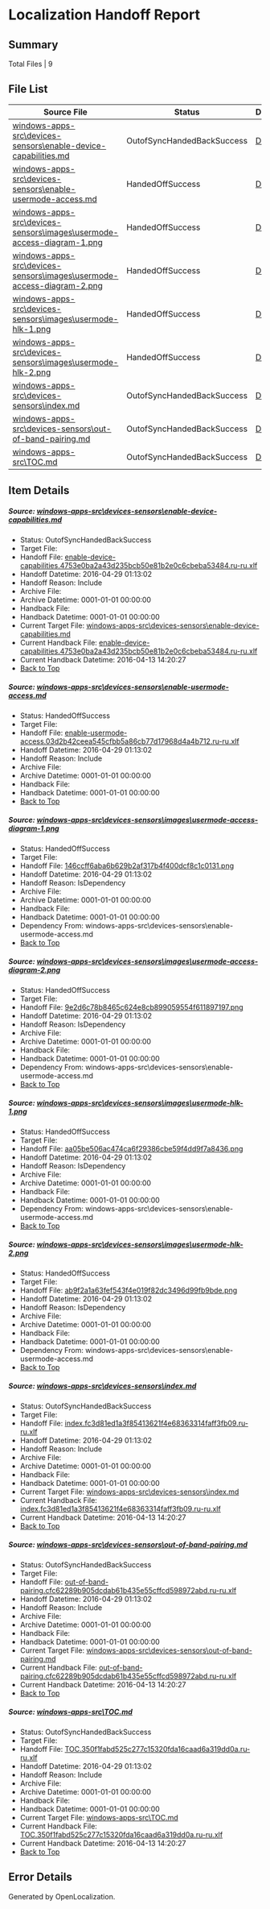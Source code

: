 # <a name='report-top'></a> Localization Handoff Report

## Summary
 Total Files | 9

## File List
 Source File | Status | Details 
 ----------- | ------ | ------- 
 [windows-apps-src\devices-sensors\enable-device-capabilities.md](https://github.com/Microsoft/windows-apps/blob/512b89027f6b707de346fffe104f165074fabcea/windows-apps-src/devices-sensors/enable-device-capabilities.md) | OutofSyncHandedBackSuccess | [Details](#01ccd8dea8b19a52867ce89ba2eb9a1fb2d2a72f2012)
 [windows-apps-src\devices-sensors\enable-usermode-access.md](https://github.com/Microsoft/windows-apps/blob/d6757aba4be1a9e326e9e0dade16663286d24f72/windows-apps-src/devices-sensors/enable-usermode-access.md) | HandedOffSuccess | [Details](#6fd95a8afe8dc9e130a6724d8b6d6c21bf7f701b2013)
 [windows-apps-src\devices-sensors\images\usermode-access-diagram-1.png](https://github.com/Microsoft/windows-apps/blob/c2b981fd795c66e20991a9817d05834772f96cdb/windows-apps-src/devices-sensors/images/usermode-access-diagram-1.png) | HandedOffSuccess | [Details](#146ccff6aba6b629b2af317b4f400dcf8c1c01312044)
 [windows-apps-src\devices-sensors\images\usermode-access-diagram-2.png](https://github.com/Microsoft/windows-apps/blob/c2b981fd795c66e20991a9817d05834772f96cdb/windows-apps-src/devices-sensors/images/usermode-access-diagram-2.png) | HandedOffSuccess | [Details](#9e2d6c78b8465c624e8cb899059554f6118971972045)
 [windows-apps-src\devices-sensors\images\usermode-hlk-1.png](https://github.com/Microsoft/windows-apps/blob/c2b981fd795c66e20991a9817d05834772f96cdb/windows-apps-src/devices-sensors/images/usermode-hlk-1.png) | HandedOffSuccess | [Details](#aa05be506ac474ca6f29386cbe59f4dd9f7a84362046)
 [windows-apps-src\devices-sensors\images\usermode-hlk-2.png](https://github.com/Microsoft/windows-apps/blob/c2b981fd795c66e20991a9817d05834772f96cdb/windows-apps-src/devices-sensors/images/usermode-hlk-2.png) | HandedOffSuccess | [Details](#ab9f2a1a63fef543f4e019f82dc3496d99fb9bde2047)
 [windows-apps-src\devices-sensors\index.md](https://github.com/Microsoft/windows-apps/blob/d6757aba4be1a9e326e9e0dade16663286d24f72/windows-apps-src/devices-sensors/index.md) | OutofSyncHandedBackSuccess | [Details](#ae6ab11963ed06083e581ce42f39ce483d53e0d62048)
 [windows-apps-src\devices-sensors\out-of-band-pairing.md](https://github.com/Microsoft/windows-apps/blob/512b89027f6b707de346fffe104f165074fabcea/windows-apps-src/devices-sensors/out-of-band-pairing.md) | OutofSyncHandedBackSuccess | [Details](#a93b3c07a42ffb9dc45d3ad3b296700470af6d2f2049)
 [windows-apps-src\TOC.md](https://github.com/Microsoft/windows-apps/blob/d6757aba4be1a9e326e9e0dade16663286d24f72/windows-apps-src/TOC.md) | OutofSyncHandedBackSuccess | [Details](#79534f842990f06c2e6e31f3f1924e82c53b42693729)

## Item Details
##### <a name='01ccd8dea8b19a52867ce89ba2eb9a1fb2d2a72f2012'></a> Source: [windows-apps-src\devices-sensors\enable-device-capabilities.md](https://github.com/Microsoft/windows-apps/blob/512b89027f6b707de346fffe104f165074fabcea/windows-apps-src/devices-sensors/enable-device-capabilities.md)
* Status: OutofSyncHandedBackSuccess
* Target File: 
* Handoff File: [enable-device-capabilities.4753e0ba2a43d235bcb50e81b2e0c6cbeba53484.ru-ru.xlf](https://github.com/Microsoft/WDG.handoff/blob/8dab3a14bf96e51acfa8d87bddb2b936499884ad/ol-handoff/Microsoft/windows-apps.ru-ru/master/enable-device-capabilities.4753e0ba2a43d235bcb50e81b2e0c6cbeba53484.ru-ru.xlf)
* Handoff Datetime: 2016-04-29 01:13:02
* Handoff Reason: Include
* Archive File: 
* Archive Datetime: 0001-01-01 00:00:00
* Handback File: 
* Handback Datetime: 0001-01-01 00:00:00
* Current Target File: [windows-apps-src\devices-sensors\enable-device-capabilities.md](https://github.com/Microsoft/windows-apps.ru-ru/blob/f26386d3135de516fc39f61f2da69e395c788cc7/windows-apps-src/devices-sensors/enable-device-capabilities.md)
* Current Handback File: [enable-device-capabilities.4753e0ba2a43d235bcb50e81b2e0c6cbeba53484.ru-ru.xlf](https://github.com/Microsoft/WDG.handback/blob/70ba6fffae7ef0d1dd38768f01d259194a3bb24a/ol-handback/Microsoft/windows-apps.ru-ru/master/enable-device-capabilities.4753e0ba2a43d235bcb50e81b2e0c6cbeba53484.ru-ru.xlf)
* Current Handback Datetime: 2016-04-13 14:20:27
* [Back to Top](#report-top)

##### <a name='6fd95a8afe8dc9e130a6724d8b6d6c21bf7f701b2013'></a> Source: [windows-apps-src\devices-sensors\enable-usermode-access.md](https://github.com/Microsoft/windows-apps/blob/d6757aba4be1a9e326e9e0dade16663286d24f72/windows-apps-src/devices-sensors/enable-usermode-access.md)
* Status: HandedOffSuccess
* Target File: 
* Handoff File: [enable-usermode-access.03d2b42ceea545cfbb5a86cb77d17968d4a4b712.ru-ru.xlf](https://github.com/Microsoft/WDG.handoff/blob/8dab3a14bf96e51acfa8d87bddb2b936499884ad/ol-handoff/Microsoft/windows-apps.ru-ru/master/enable-usermode-access.03d2b42ceea545cfbb5a86cb77d17968d4a4b712.ru-ru.xlf)
* Handoff Datetime: 2016-04-29 01:13:02
* Handoff Reason: Include
* Archive File: 
* Archive Datetime: 0001-01-01 00:00:00
* Handback File: 
* Handback Datetime: 0001-01-01 00:00:00
* [Back to Top](#report-top)

##### <a name='146ccff6aba6b629b2af317b4f400dcf8c1c01312044'></a> Source: [windows-apps-src\devices-sensors\images\usermode-access-diagram-1.png](https://github.com/Microsoft/windows-apps/blob/c2b981fd795c66e20991a9817d05834772f96cdb/windows-apps-src/devices-sensors/images/usermode-access-diagram-1.png)
* Status: HandedOffSuccess
* Target File: 
* Handoff File: [146ccff6aba6b629b2af317b4f400dcf8c1c0131.png](https://github.com/Microsoft/WDG.handoff/blob/8dab3a14bf96e51acfa8d87bddb2b936499884ad/ol-handoff/Microsoft/windows-apps.ru-ru/master/146ccff6aba6b629b2af317b4f400dcf8c1c0131.png)
* Handoff Datetime: 2016-04-29 01:13:02
* Handoff Reason: IsDependency
* Archive File: 
* Archive Datetime: 0001-01-01 00:00:00
* Handback File: 
* Handback Datetime: 0001-01-01 00:00:00
* Dependency From: windows-apps-src\devices-sensors\enable-usermode-access.md
* [Back to Top](#report-top)

##### <a name='9e2d6c78b8465c624e8cb899059554f6118971972045'></a> Source: [windows-apps-src\devices-sensors\images\usermode-access-diagram-2.png](https://github.com/Microsoft/windows-apps/blob/c2b981fd795c66e20991a9817d05834772f96cdb/windows-apps-src/devices-sensors/images/usermode-access-diagram-2.png)
* Status: HandedOffSuccess
* Target File: 
* Handoff File: [9e2d6c78b8465c624e8cb899059554f611897197.png](https://github.com/Microsoft/WDG.handoff/blob/8dab3a14bf96e51acfa8d87bddb2b936499884ad/ol-handoff/Microsoft/windows-apps.ru-ru/master/9e2d6c78b8465c624e8cb899059554f611897197.png)
* Handoff Datetime: 2016-04-29 01:13:02
* Handoff Reason: IsDependency
* Archive File: 
* Archive Datetime: 0001-01-01 00:00:00
* Handback File: 
* Handback Datetime: 0001-01-01 00:00:00
* Dependency From: windows-apps-src\devices-sensors\enable-usermode-access.md
* [Back to Top](#report-top)

##### <a name='aa05be506ac474ca6f29386cbe59f4dd9f7a84362046'></a> Source: [windows-apps-src\devices-sensors\images\usermode-hlk-1.png](https://github.com/Microsoft/windows-apps/blob/c2b981fd795c66e20991a9817d05834772f96cdb/windows-apps-src/devices-sensors/images/usermode-hlk-1.png)
* Status: HandedOffSuccess
* Target File: 
* Handoff File: [aa05be506ac474ca6f29386cbe59f4dd9f7a8436.png](https://github.com/Microsoft/WDG.handoff/blob/8dab3a14bf96e51acfa8d87bddb2b936499884ad/ol-handoff/Microsoft/windows-apps.ru-ru/master/aa05be506ac474ca6f29386cbe59f4dd9f7a8436.png)
* Handoff Datetime: 2016-04-29 01:13:02
* Handoff Reason: IsDependency
* Archive File: 
* Archive Datetime: 0001-01-01 00:00:00
* Handback File: 
* Handback Datetime: 0001-01-01 00:00:00
* Dependency From: windows-apps-src\devices-sensors\enable-usermode-access.md
* [Back to Top](#report-top)

##### <a name='ab9f2a1a63fef543f4e019f82dc3496d99fb9bde2047'></a> Source: [windows-apps-src\devices-sensors\images\usermode-hlk-2.png](https://github.com/Microsoft/windows-apps/blob/c2b981fd795c66e20991a9817d05834772f96cdb/windows-apps-src/devices-sensors/images/usermode-hlk-2.png)
* Status: HandedOffSuccess
* Target File: 
* Handoff File: [ab9f2a1a63fef543f4e019f82dc3496d99fb9bde.png](https://github.com/Microsoft/WDG.handoff/blob/8dab3a14bf96e51acfa8d87bddb2b936499884ad/ol-handoff/Microsoft/windows-apps.ru-ru/master/ab9f2a1a63fef543f4e019f82dc3496d99fb9bde.png)
* Handoff Datetime: 2016-04-29 01:13:02
* Handoff Reason: IsDependency
* Archive File: 
* Archive Datetime: 0001-01-01 00:00:00
* Handback File: 
* Handback Datetime: 0001-01-01 00:00:00
* Dependency From: windows-apps-src\devices-sensors\enable-usermode-access.md
* [Back to Top](#report-top)

##### <a name='ae6ab11963ed06083e581ce42f39ce483d53e0d62048'></a> Source: [windows-apps-src\devices-sensors\index.md](https://github.com/Microsoft/windows-apps/blob/d6757aba4be1a9e326e9e0dade16663286d24f72/windows-apps-src/devices-sensors/index.md)
* Status: OutofSyncHandedBackSuccess
* Target File: 
* Handoff File: [index.fc3d81ed1a3f85413621f4e68363314faff3fb09.ru-ru.xlf](https://github.com/Microsoft/WDG.handoff/blob/8dab3a14bf96e51acfa8d87bddb2b936499884ad/ol-handoff/Microsoft/windows-apps.ru-ru/master/index.fc3d81ed1a3f85413621f4e68363314faff3fb09.ru-ru.xlf)
* Handoff Datetime: 2016-04-29 01:13:02
* Handoff Reason: Include
* Archive File: 
* Archive Datetime: 0001-01-01 00:00:00
* Handback File: 
* Handback Datetime: 0001-01-01 00:00:00
* Current Target File: [windows-apps-src\devices-sensors\index.md](https://github.com/Microsoft/windows-apps.ru-ru/blob/f26386d3135de516fc39f61f2da69e395c788cc7/windows-apps-src/devices-sensors/index.md)
* Current Handback File: [index.fc3d81ed1a3f85413621f4e68363314faff3fb09.ru-ru.xlf](https://github.com/Microsoft/WDG.handback/blob/70ba6fffae7ef0d1dd38768f01d259194a3bb24a/ol-handback/Microsoft/windows-apps.ru-ru/master/index.fc3d81ed1a3f85413621f4e68363314faff3fb09.ru-ru.xlf)
* Current Handback Datetime: 2016-04-13 14:20:27
* [Back to Top](#report-top)

##### <a name='a93b3c07a42ffb9dc45d3ad3b296700470af6d2f2049'></a> Source: [windows-apps-src\devices-sensors\out-of-band-pairing.md](https://github.com/Microsoft/windows-apps/blob/512b89027f6b707de346fffe104f165074fabcea/windows-apps-src/devices-sensors/out-of-band-pairing.md)
* Status: OutofSyncHandedBackSuccess
* Target File: 
* Handoff File: [out-of-band-pairing.cfc62289b905dcdab61b435e55cffcd598972abd.ru-ru.xlf](https://github.com/Microsoft/WDG.handoff/blob/8dab3a14bf96e51acfa8d87bddb2b936499884ad/ol-handoff/Microsoft/windows-apps.ru-ru/master/out-of-band-pairing.cfc62289b905dcdab61b435e55cffcd598972abd.ru-ru.xlf)
* Handoff Datetime: 2016-04-29 01:13:02
* Handoff Reason: Include
* Archive File: 
* Archive Datetime: 0001-01-01 00:00:00
* Handback File: 
* Handback Datetime: 0001-01-01 00:00:00
* Current Target File: [windows-apps-src\devices-sensors\out-of-band-pairing.md](https://github.com/Microsoft/windows-apps.ru-ru/blob/f26386d3135de516fc39f61f2da69e395c788cc7/windows-apps-src/devices-sensors/out-of-band-pairing.md)
* Current Handback File: [out-of-band-pairing.cfc62289b905dcdab61b435e55cffcd598972abd.ru-ru.xlf](https://github.com/Microsoft/WDG.handback/blob/70ba6fffae7ef0d1dd38768f01d259194a3bb24a/ol-handback/Microsoft/windows-apps.ru-ru/master/out-of-band-pairing.cfc62289b905dcdab61b435e55cffcd598972abd.ru-ru.xlf)
* Current Handback Datetime: 2016-04-13 14:20:27
* [Back to Top](#report-top)

##### <a name='79534f842990f06c2e6e31f3f1924e82c53b42693729'></a> Source: [windows-apps-src\TOC.md](https://github.com/Microsoft/windows-apps/blob/d6757aba4be1a9e326e9e0dade16663286d24f72/windows-apps-src/TOC.md)
* Status: OutofSyncHandedBackSuccess
* Target File: 
* Handoff File: [TOC.350f1fabd525c277c15320fda16caad6a319dd0a.ru-ru.xlf](https://github.com/Microsoft/WDG.handoff/blob/8dab3a14bf96e51acfa8d87bddb2b936499884ad/ol-handoff/Microsoft/windows-apps.ru-ru/master/TOC.350f1fabd525c277c15320fda16caad6a319dd0a.ru-ru.xlf)
* Handoff Datetime: 2016-04-29 01:13:02
* Handoff Reason: Include
* Archive File: 
* Archive Datetime: 0001-01-01 00:00:00
* Handback File: 
* Handback Datetime: 0001-01-01 00:00:00
* Current Target File: [windows-apps-src\TOC.md](https://github.com/Microsoft/windows-apps.ru-ru/blob/f26386d3135de516fc39f61f2da69e395c788cc7/windows-apps-src/TOC.md)
* Current Handback File: [TOC.350f1fabd525c277c15320fda16caad6a319dd0a.ru-ru.xlf](https://github.com/Microsoft/WDG.handback/blob/70ba6fffae7ef0d1dd38768f01d259194a3bb24a/ol-handback/Microsoft/windows-apps.ru-ru/master/TOC.350f1fabd525c277c15320fda16caad6a319dd0a.ru-ru.xlf)
* Current Handback Datetime: 2016-04-13 14:20:27
* [Back to Top](#report-top)


## Error Details

Generated by OpenLocalization.
